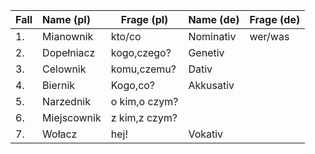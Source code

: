 Fall| Name (pl) | Frage (pl)     | Name (de) | Frage (de) 
:---| :---      | ---            | ---       | ---
1. | Mianownik  | kto/co         | Nominativ | wer/was
2. | Dopełniacz | kogo,czego?    | Genetiv   |
3. | Celownik   | komu,czemu?    | Dativ     |
4. | Biernik    | Kogo,co?       | Akkusativ | 
5. | Narzednik  | o kim,o czym?  |           |
6. | Miejscownik| z kim,z czym?  |           |
7. | Wołacz     | hej!           | Vokativ   |          
